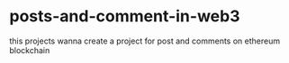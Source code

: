 # posts-and-comment-in-web3
this projects wanna create a project for post and comments on ethereum blockchain

